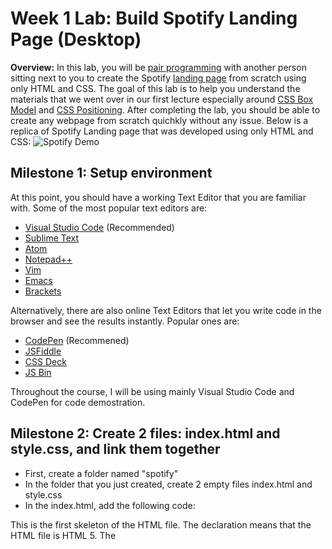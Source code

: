 # Week 1 Lab: Build Spotify Landing Page (Desktop)

**Overview:** In this lab, you will be [pair programming](https://en.wikipedia.org/wiki/Pair_programming) with another person sitting next to you to create the Spotify [landing page](https://www.spotify.com/vn-en/) from scratch using only HTML and CSS. The goal of this lab is to help you understand the materials that we went over in our first lecture especially around [CSS Box Model](https://www.w3schools.com/css/css_boxmodel.asp) and [CSS Positioning](https://css-tricks.com/almanac/properties/p/position/). After completing the lab, you should be able to create any webpage from scratch quichkly without any issue.
Below is a replica of Spotify Landing page that was developed using only HTML and CSS:
<img src='https://i.imgur.com/Y0Wub3u.gif' alt='Spotify Demo' />

## Milestone 1: Setup environment
At this point, you should have a working Text Editor that you are familiar with. Some of the most popular text editors are: 
* [Visual Studio Code](https://code.visualstudio.com/download) (Recommended)
* [Sublime Text](https://www.sublimetext.com/3)
* [Atom](https://atom.io/)
* [Notepad++](https://notepad-plus-plus.org/download/v7.5.6.html)
* [Vim](https://www.vim.org/download.php)
* [Emacs](https://www.gnu.org/software/emacs/)
* [Brackets](http://brackets.io/)

Alternatively, there are also online Text Editors that let you write code in the browser and see the results instantly. Popular ones are:
* [CodePen](https://codepen.io/) (Recommened)
* [JSFiddle](https://jsfiddle.net/)
* [CSS Deck](http://cssdeck.com/)
* [JS Bin](http://jsbin.com/)

Throughout the course, I will be using mainly Visual Studio Code and CodePen for code demostration.

## Milestone 2: Create 2 files: index.html and style.css, and link them together
* First, create a folder named "spotify"
* In the folder that you just created, create 2 empty files index.html and style.css 
* In the index.html, add the following code: 
<!DOCTYPE html>
<html>
  <head>
    <meta charset="utf-8">
    <title>Music for everyone - Spotify</title>
  </head>
  <body>
  </body>
</html>
This is the first skeleton of the HTML file. The <!DOCTYPE html> declaration means that the HTML file is HTML 5. The <title> tag defines a title in the browser toolbar, provides a title for the page when it is added to favorites, and displays a title for the page in search-engine results.
* Now, link the style.css with the index.html file by adding this code into the html file, below the <title> tag:
<link rel="stylesheet" href="style.css">
This line of code has to be within the <head> tag.

## Milestone 3: Layout all the parent containers
Spotify landing page has 7 parent containers from top to bottom:
1. Navigation bar
2. Banner
3. First white container (white-1)
4. First color container (color-1)
5. Second white container (white-2)
6. Second color container (color-2)
7. Footer
In the index.html, add the following code inside the <body> tag to add the 7 containers:
    <div id="navbar"> </div>
    <div id="banner"> </div>
    <div id="white-1"> </div>
    <div id="color-1"> </div>
    <div id="white-2"> </div>
    <div id="color-2"> </div>
    <div id="footer"> </div>
Each of the container has their own id/name and the name should be easy to understand.
Now, there are 7 distinct containers layed out in the html file. 

Now, give them some styling by giving height and background color to each of the container:
In the style.css, add the following code:
#navbar { height: 80px; background-color: black }
#banner { height: 660px; background-color: pink }
#white-1 { height: 650px; background-color: white }
#color-1 { height: 600px; background-color: pink }
#white-2 { height: 510px; background-color: white }
#color-2 { height: 750px; background-color: pink }
#footer { height: 500px; background-color: black }
Save and reload the index.html file on your Chrome browser. Now you can see 7 different containers layed out one on top of another.

## Milestone 4: Create the top navigation bar
The top navigation bar has the following properties: 
* Spotify logo on left
* Horizontal list of hyperlink on top right
* Fixed position on top of the page
* Transparent background color





## Other Resources
* [Chrome](https://www.google.com/chrome/browser/features.html) - the most popular web browser
* [Visual Studio Code](https://code.visualstudio.com/download) - a powerful text editor with a lot of useful plugins


